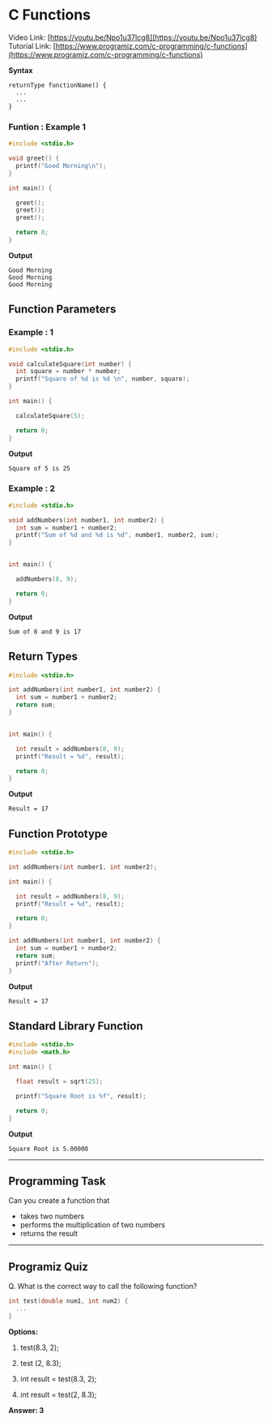 # C Functions
Video Link: [https://youtu.be/Npo1u37lcg8](https://youtu.be/Npo1u37lcg8)
Tutorial Link: [https://www.programiz.com/c-programming/c-functions](https://www.programiz.com/c-programming/c-functions)

**Syntax**

```
returnType functionName() {
  ...
  ...
}
```

### Funtion : Example 1 
```c
#include <stdio.h>

void greet() {
  printf("Good Morning\n");
}

int main() {

  greet();
  greet();
  greet();

  return 0;
}

```

**Output**
```
Good Morning
Good Morning
Good Morning

```

## Function Parameters
### Example : 1
```c
#include <stdio.h>

void calculateSquare(int number) {
  int square = number * number;
  printf("Square of %d is %d \n", number, square);
}

int main() {

  calculateSquare(5);

  return 0;
}

```

**Output**
```
Square of 5 is 25
```
### Example : 2

```c
#include <stdio.h>

void addNumbers(int number1, int number2) {
  int sum = number1 + number2;
  printf("Sum of %d and %d is %d", number1, number2, sum);
}


int main() {

  addNumbers(8, 9);

  return 0;
}


```
**Output**
```
Sum of 8 and 9 is 17
```

## Return Types
```c
#include <stdio.h>

int addNumbers(int number1, int number2) {
  int sum = number1 + number2;
  return sum;
}


int main() {

  int result = addNumbers(8, 9);
  printf("Result = %d", result);

  return 0;
}

```
**Output**
```
Result = 17

```
## Function Prototype
```c
#include <stdio.h>

int addNumbers(int number1, int number2);

int main() {

  int result = addNumbers(8, 9);
  printf("Result = %d", result);

  return 0;
}

int addNumbers(int number1, int number2) {
  int sum = number1 + number2;
  return sum;
  printf("After Return");
}

```
**Output**
```
Result = 17
```

## Standard Library Function
```c
#include <stdio.h>
#include <math.h>

int main() {

  float result = sqrt(25);

  printf("Square Root is %f", result);

  return 0;
}

```

**Output**
```
Square Root is 5.00000
```

---

## Programming Task

Can you create a function that
- takes two numbers
- performs the multiplication of two numbers
- returns the result

---

## Programiz Quiz

Q.  What is the correct way to call the following function?

```c
int test(double num1, int num2) {
  ...
}
```

**Options:**
1. test(8.3, 2); 

1. test (2, 8.3);

1. int result = test(8.3, 2);

1. int result = test(2, 8.3);

**Answer: 3**